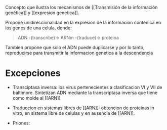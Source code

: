Concepto que ilustra los mecanismos de [[Transmisión de la información genética]] y [[expresion genetica]].

Propone unidireccionalidad en la expresion de la informacion contenica en los genes de una celula, donde:

> ADN -(transcribe)-> ARNm -(traduce)-> proteina

Tambien propone que solo el ADN puede duplicarse y por lo tanto, reproducirse para transmitir la informacion genetica a la descendencia

# Excepciones

- Transciptasa inversa:
	los virus pertenecientes a clasificacion VI y VII de baltimore.
	Sintetizan ADN mediante la transcriptasa inversa que tiene como molde al [[ARN]]

- Traduccion en sistemas libres de [[ARN]]:
	obtencion de proteinas in vitro, en sistema libre de celulas y en ausencia de [[ARN]]. 

- Priones:
	